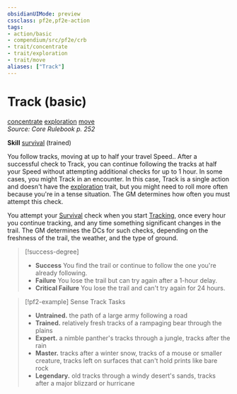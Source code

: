 ```yaml
---
obsidianUIMode: preview
cssclass: pf2e,pf2e-action
tags:
- action/basic
- compendium/src/pf2e/crb
- trait/concentrate
- trait/exploration
- trait/move
aliases: ["Track"]
---
```

# Track (basic)
[concentrate](concentrate.md "Concentrate Action & Ability Trait")  [exploration](exploration.md "Exploration Action & Ability Trait")  [move](move.md "Move Combat Trait")  
*Source: Core Rulebook p. 252*  

**Skill** [survival](skills.md#Survival) (trained)

You follow tracks, moving at up to half your travel Speed.. After a successful check to Track, you can continue following the tracks at half your Speed without attempting additional checks for up to 1 hour. In some cases, you might Track in an encounter. In this case, Track is a single action and doesn't have the [exploration](exploration.md "Exploration Action & Ability Trait") trait, but you might need to roll more often because you're in a tense situation. The GM determines how often you must attempt this check.

You attempt your [Survival](skills.md#Survival) check when you start [Tracking](track.md), once every hour you continue tracking, and any time something significant changes in the trail. The GM determines the DCs for such checks, depending on the freshness of the trail, the weather, and the type of ground.

> [!success-degree] 
> - **Success** You find the trail or continue to follow the one you're already following.
> - **Failure** You lose the trail but can try again after a 1-hour delay.
> - **Critical Failure** You lose the trail and can't try again for 24 hours.

> [!pf2-example] Sense Track Tasks
> 
> - **Untrained.** the path of a large army following a road
> - **Trained.** relatively fresh tracks of a rampaging bear through the plains
> - **Expert.** a nimble panther's tracks through a jungle, tracks after the rain
> - **Master.** tracks after a winter snow, tracks of a mouse or smaller creature, tracks left on surfaces that can't hold prints like bare rock
> - **Legendary.** old tracks through a windy desert's sands, tracks after a major blizzard or hurricane